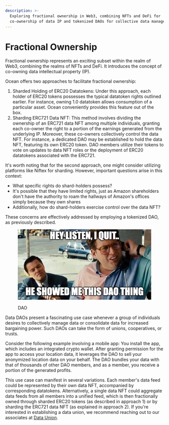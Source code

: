 ```yaml
---
description: >-
  Exploring fractional ownership in Web3, combining NFTs and DeFi for
  co-ownership of data IP and tokenized DAOs for collective data management.
---
```


# Fractional Ownership

Fractional ownership represents an exciting subset within the realm of Web3, combining the realms of NFTs and DeFi. It introduces the concept of co-owning data intellectual property (IP).

Ocean offers two approaches to facilitate fractional ownership:

1. Sharded Holding of ERC20 Datatokens: Under this approach, each holder of ERC20 tokens possesses the typical datatoken rights outlined earlier. For instance, owning 1.0 datatoken allows consumption of a particular asset. Ocean conveniently provides this feature out of the box.
2. Sharding ERC721 Data NFT: This method involves dividing the ownership of an ERC721 data NFT among multiple individuals, granting each co-owner the right to a portion of the earnings generated from the underlying IP. Moreover, these co-owners collectively control the data NFT. For instance, a dedicated DAO may be established to hold the data NFT, featuring its own ERC20 token. DAO members utilize their tokens to vote on updates to data NFT roles or the deployment of ERC20 datatokens associated with the ERC721.

It's worth noting that for the second approach, one might consider utilizing platforms like Niftex for sharding. However, important questions arise in this context:

* What specific rights do shard-holders possess?
* It's possible that they have limited rights, just as Amazon shareholders don't have the authority to roam the hallways of Amazon's offices simply because they own shares
* Additionally, how do shard-holders exercise control over the data NFT?

These concerns are effectively addressed by employing a tokenized DAO, as previously described.

<figure><img src="../.gitbook/assets/general/dao.jpeg" alt=""><figcaption><p>DAO</p></figcaption></figure>

Data DAOs present a fascinating use case whenever a group of individuals desires to collectively manage data or consolidate data for increased bargaining power. Such DAOs can take the form of unions, cooperatives, or trusts.

Consider the following example involving a mobile app: You install the app, which includes an integrated crypto wallet. After granting permission for the app to access your location data, it leverages the DAO to sell your anonymized location data on your behalf. The DAO bundles your data with that of thousands of other DAO members, and as a member, you receive a portion of the generated profits.

This use case can manifest in several variations. Each member's data feed could be represented by their own data NFT, accompanied by corresponding datatokens. Alternatively, a single data NFT could aggregate data feeds from all members into a unified feed, which is then fractionally owned through sharded ERC20 tokens (as described in approach 1) or by sharding the ERC721 data NFT (as explained in approach 2). If you're interested in establishing a data union, we recommend reaching out to our associates at [Data Union](https://www.dataunion.app/).
